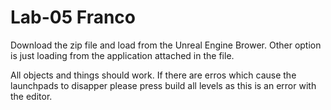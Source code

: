 # Lab-05 Franco

Download the zip file and load from the Unreal Engine Brower.
Other option is just loading from the application attached in the file.

All objects and things should work. 
If there are erros which cause the launchpads to disapper please press build all levels as this is an error with the editor.
